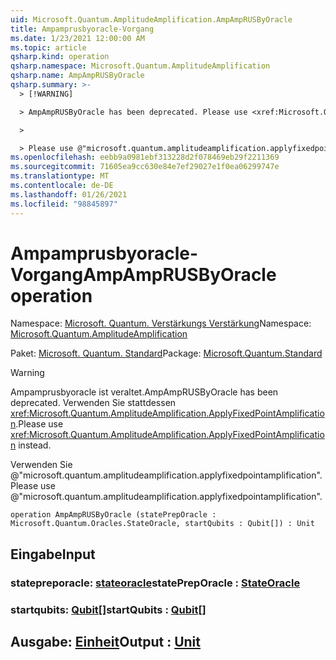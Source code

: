 ```yaml
---
uid: Microsoft.Quantum.AmplitudeAmplification.AmpAmpRUSByOracle
title: Ampamprusbyoracle-Vorgang
ms.date: 1/23/2021 12:00:00 AM
ms.topic: article
qsharp.kind: operation
qsharp.namespace: Microsoft.Quantum.AmplitudeAmplification
qsharp.name: AmpAmpRUSByOracle
qsharp.summary: >-
  > [!WARNING]

  > AmpAmpRUSByOracle has been deprecated. Please use <xref:Microsoft.Quantum.AmplitudeAmplification.ApplyFixedPointAmplification> instead.

  >

  > Please use @"microsoft.quantum.amplitudeamplification.applyfixedpointamplification".
ms.openlocfilehash: eebb9a0981ebf313228d2f078469eb29f2211369
ms.sourcegitcommit: 71605ea9cc630e84e7ef29027e1f0ea06299747e
ms.translationtype: MT
ms.contentlocale: de-DE
ms.lasthandoff: 01/26/2021
ms.locfileid: "98845897"
---
```

# <a name="ampamprusbyoracle-operation"></a><span data-ttu-id="cd460-102">Ampamprusbyoracle-Vorgang</span><span class="sxs-lookup"><span data-stu-id="cd460-102">AmpAmpRUSByOracle operation</span></span>

<span data-ttu-id="cd460-103">Namespace: [Microsoft. Quantum. Verstärkungs Verstärkung](xref:Microsoft.Quantum.AmplitudeAmplification)</span><span class="sxs-lookup"><span data-stu-id="cd460-103">Namespace: [Microsoft.Quantum.AmplitudeAmplification](xref:Microsoft.Quantum.AmplitudeAmplification)</span></span>

<span data-ttu-id="cd460-104">Paket: [Microsoft. Quantum. Standard](https://nuget.org/packages/Microsoft.Quantum.Standard)</span><span class="sxs-lookup"><span data-stu-id="cd460-104">Package: [Microsoft.Quantum.Standard](https://nuget.org/packages/Microsoft.Quantum.Standard)</span></span>


> [!WARNING]
> <span data-ttu-id="cd460-105">Ampamprusbyoracle ist veraltet.</span><span class="sxs-lookup"><span data-stu-id="cd460-105">AmpAmpRUSByOracle has been deprecated.</span></span> <span data-ttu-id="cd460-106">Verwenden Sie stattdessen <xref:Microsoft.Quantum.AmplitudeAmplification.ApplyFixedPointAmplification>.</span><span class="sxs-lookup"><span data-stu-id="cd460-106">Please use <xref:Microsoft.Quantum.AmplitudeAmplification.ApplyFixedPointAmplification> instead.</span></span>
>
> <span data-ttu-id="cd460-107">Verwenden Sie @"microsoft.quantum.amplitudeamplification.applyfixedpointamplification".</span><span class="sxs-lookup"><span data-stu-id="cd460-107">Please use @"microsoft.quantum.amplitudeamplification.applyfixedpointamplification".</span></span>



```qsharp
operation AmpAmpRUSByOracle (statePrepOracle : Microsoft.Quantum.Oracles.StateOracle, startQubits : Qubit[]) : Unit
```


## <a name="input"></a><span data-ttu-id="cd460-108">Eingabe</span><span class="sxs-lookup"><span data-stu-id="cd460-108">Input</span></span>

### <a name="statepreporacle--stateoracle"></a><span data-ttu-id="cd460-109">statepreporacle: [stateoracle](xref:Microsoft.Quantum.Oracles.StateOracle)</span><span class="sxs-lookup"><span data-stu-id="cd460-109">statePrepOracle : [StateOracle](xref:Microsoft.Quantum.Oracles.StateOracle)</span></span>




### <a name="startqubits--qubit"></a><span data-ttu-id="cd460-110">startqubits: [Qubit](xref:microsoft.quantum.lang-ref.qubit)[]</span><span class="sxs-lookup"><span data-stu-id="cd460-110">startQubits : [Qubit](xref:microsoft.quantum.lang-ref.qubit)[]</span></span>





## <a name="output--unit"></a><span data-ttu-id="cd460-111">Ausgabe: [Einheit](xref:microsoft.quantum.lang-ref.unit)</span><span class="sxs-lookup"><span data-stu-id="cd460-111">Output : [Unit](xref:microsoft.quantum.lang-ref.unit)</span></span>

